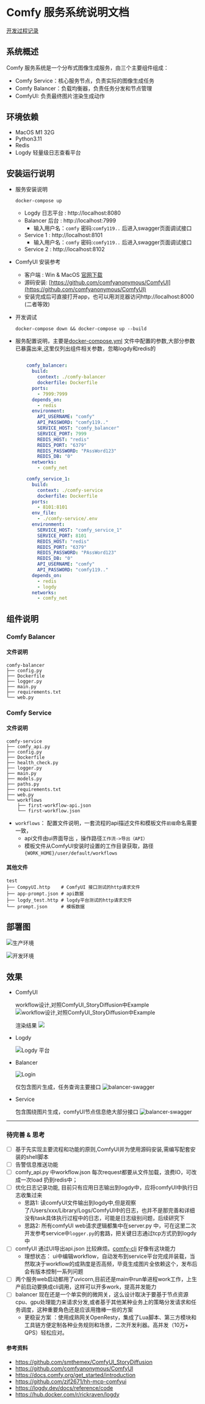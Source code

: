 # Comfy 服务系统说明文档

[开发过程记录](Document.md)


## 系统概述

Comfy 服务系统是一个分布式图像生成服务，由三个主要组件组成：
- Comfy Service：核心服务节点，负责实际的图像生成任务
- Comfy Balancer：负载均衡器，负责任务分发和节点管理
- ComfyUI: 负责最终图片渲染生成动作 


## 环境依赖
- MacOS M1 32G
- Python3.11
- Redis
- Logdy 轻量级日志查看平台 

## 安装运行说明

- 服务安装说明
  ```shell
  docker-compose up
  ```
  - Logdy 日志平台 : http://localhost:8080
  - Balancer 后台 : http://localhost:7999
    - 输入用户名：`comfy` 密码:`comfy119..` 后进入swagger页面调试接口
  - Service 1 : http://localhost:8101
    - 输入用户名：`comfy` 密码:`comfy119..` 后进入swagger页面调试接口
  - Service 2 : http://localhost:8102
  
- ComfyUI 安装参考
  - 客户端 : Win & MacOS [官网下载](https://www.comfy.org/download)
  - 源码安装: [https://github.com/comfyanonymous/ComfyUI](https://github.com/comfyanonymous/ComfyUI)
  - 安装完成后可直接打开app，也可以用浏览器访问http://localhost:8000 (二者等效)

- 开发调试
  ```shell
  docker-compose down && docker-compose up --build
  ``` 
- 服务配置说明，主要是[docker-compose.yml](docker-compose.yml) 文件中配置的参数,大部分参数已暴露出来,这里仅列出组件相关参数，忽略logdy和redis的
  ```yaml

      comfy_balancer:
        build:
          context: ./comfy-balancer
          dockerfile: Dockerfile
        ports:
          - 7999:7999
        depends_on:
          - redis
        environment:
          API_USERNAME: "comfy"
          API_PASSWORD: "comfy119.."
          SERVICE_HOST: "comfy_balancer"
          SERVICE_PORT: 7999
          REDIS_HOST: "redis"
          REDIS_PORT: "6379"
          REDIS_PASSWORD: "PAssWord123"
          REDIS_DB: "0"
        networks:
          - comfy_net

      comfy_service_1:
        build:
          context: ./comfy-service
          dockerfile: Dockerfile
        ports:
          - 8101:8101
        env_file:
          - ./comfy-service/.env
        environment:
          SERVICE_HOST: "comfy_service_1"
          SERVICE_PORT: 8101
          REDIS_HOST: "redis"
          REDIS_PORT: "6379"
          REDIS_PASSWORD: "PAssWord123"
          REDIS_DB: "0"
          API_USERNAME: "comfy"
          API_PASSWORD: "comfy119.."
        depends_on:
          - redis
          - logdy
        networks:
          - comfy_net
  ``` 

## 组件说明

### Comfy Balancer

#### 文件说明

```shell
comfy-balancer
├── config.py
├── Dockerfile
├── logger.py
├── main.py
├── requirements.txt
└── web.py
```

### Comfy Service

#### 文件说明

```shell
comfy-service
├── comfy_api.py
├── config.py
├── Dockerfile
├── health_check.py
├── logger.py                 
├── main.py
├── models.py
├── paths.py
├── requirements.txt
├── web.py
└── workflows
    ├── first-workflow-api.json
    └── first-workflow.json
```

- `workflows`： 配置文件说明，一套流程的api描述文件和模板文件`前缀`命名需要一致，
  - api文件由ui界面导出 ，操作路径`工作流->导出（API）`
  - 模板文件从ComfyUI安装时设置的工作目录获取，路径`{WORK_HOME}/user/default/workflows`

#### 其他文件

```shell
test
├── CompyUI.http    # ComfyUI 接口测试的http请求文件
├── app-prompt.json # api数据
├── logdy_test.http # logdy平台测试的http请求文件
└── prompt.json     # 模板数据
```

## 部署图

![](Screenshot/deploy-prod.png "生产环境")

![](Screenshot/deploy-dev.png "开发环境")

## 效果

- ComfyUI

  workflow设计,对照ComfyUI_StoryDiffusion中Example 
  ![](Screenshot/first-workflow-comfyUI.png "workflow设计,对照ComfyUI_StoryDiffusion中Example") 
  
  渲染结果
  ![](Screenshot/first-workflow-result.png "")  
  
- Logdy 

  ![](Screenshot/logdy.png "Logdy 平台")

- Balancer

  ![](Screenshot/balancer-login.png "Login")

  仅包含图片生成，任务查询主要接口
  ![](Screenshot/balancer-swagger.png "balancer-swagger")

- Service

  包含围绕图片生成，comfyUI节点信息绝大部分接口
  ![](Screenshot/service-swagger.png "balancer-swagger")

---  

### 待完善 & 思考

- [ ] 基于先实现主要流程和功能的原则,ComfyUI并为使用源码安装,需编写配套安装的shell脚本
- [ ] 告警信息推送功能
- [ ] comfy_api.py 中workflow.json 每次request都要从文件加载，浪费IO，可改成一次load 扔到redis中；
- [ ] 优化日志记录功能, 目前只有应用日志输出到logdy中，应将comfyUI中执行日志收集过来
  - 思路1: 读comfyUI文件输出到logdy中,但是观察了/Users/xxx/Library/Logs/ComfyUI中的日志，也并不是那完善和详细 没有task具体执行过程中的日志，可能是日志级别问题，后续研究下
  - 思路2: 所有comfyUI web请求逻辑都集中在server.py 中，可在这里二次开发参考service中`logger.py`的套路，把关键日志通过tcp方式扔到logdy中
- [ ] comfyUI 通过UI导出api.json 比较麻烦。[comfy-cli](https://docs.comfy.org/comfy-cli/reference) 好像有这块能力
  - 理想状态： ui中编辑workflow，自动发布到service平台完成并装载，当然取决于workflow的成熟度是否高频，毕竟生成图片全依赖这个，发布后会有版本控制一系列问题
- [ ] 两个服务web启动都用了uvicorn,目前还是main中run单进程work工作，上生产前启动要换成cli调用，这样可以开多work，提高并发能力
- [ ] balancer 现在还是一个单实例的微网关，这么设计取决于要基于节点资源cpu、gpu处理能力来请求分发,或者基于其他某种业务上的策略分发请求和任务调度，这种重要角色还是应该用撸棒一些的方案
  - 更稳妥方案 ：使用成熟网关OpenResty，集成了Lua脚本、第三方模块和工具链方便定制各种业务规则和场景，二次开发利器。高并发（10万+ QPS）轻松应对。

#### 参考资料

- https://github.com/smthemex/ComfyUI_StoryDiffusion
- https://github.com/comfyanonymous/ComfyUI
- https://docs.comfy.org/get_started/introduction
- https://github.com/zjf2671/hh-mcp-comfyui
- https://logdy.dev/docs/reference/code
- https://hub.docker.com/r/rickraven/logdy

